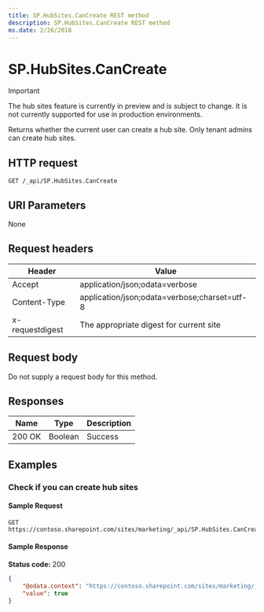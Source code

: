 ```yaml
---
title: SP.HubSites.CanCreate REST method
description: SP.HubSites.CanCreate REST method
ms.date: 2/26/2018
---
```


# SP.HubSites.CanCreate

> [!IMPORTANT]
> The hub sites feature is currently in preview and is subject to change. It is not currently supported for use in production environments.

Returns whether the current user can create a hub site. Only tenant admins can create hub sites.

## HTTP request

```
GET /_api/SP.HubSites.CanCreate
```

## URI Parameters

None

## Request headers

| Header | Value |
|--------|-------|
|Accept|application/json;odata=verbose|
|Content-Type|application/json;odata=verbose;charset=utf-8|
|x-requestdigest|The appropriate digest for current site|

## Request body

Do not supply a request body for this method.

## Responses

| Name   | Type    |Description|
|--------|---------|-----------|
|200 OK  | Boolean |Success    |

## Examples

### Check if you can create hub sites

#### Sample Request

```HTTP
GET
https://contoso.sharepoint.com/sites/marketing/_api/SP.HubSites.CanCreate
```

#### Sample Response
**Status code:** 200

```JSON
{
	"@odata.context": "https://contoso.sharepoint.com/sites/marketing/_api/$metadata#Edm.Boolean",
	"value": true
}
```